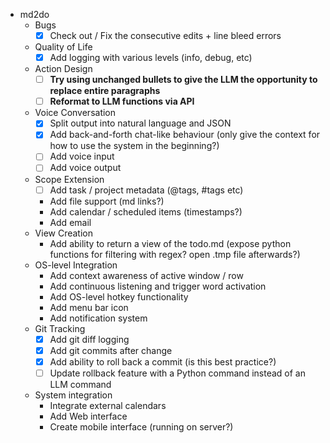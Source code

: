 * md2do
  * Bugs
    - [x] Check out / Fix the consecutive edits + line bleed errors
  * Quality of Life
    - [x] Add logging with various levels (info, debug, etc)
  * Action Design
    - [ ] **Try using unchanged bullets to give the LLM the opportunity to replace entire paragraphs**
    - [ ] **Reformat to LLM functions via API**
  * Voice Conversation
    - [x] Split output into natural language and JSON
    - [x] Add back-and-forth chat-like behaviour (only give the context for how to use the system in the beginning?)
    - [ ] Add voice input
    - [ ] Add voice output
  * Scope Extension
    - [ ] Add task / project metadata (@tags, #tags etc)
    - Add file support (md links?)
    - Add calendar / scheduled items (timestamps?)
    - Add email
  * View Creation
    - Add ability to return a view of the todo.md (expose python functions for filtering with regex? open .tmp file afterwards?)
  * OS-level Integration
    - Add context awareness of active window / row
    - Add continuous listening and trigger word activation
    - Add OS-level hotkey functionality
    - Add menu bar icon
    - Add notification system
  * Git Tracking
    - [x] Add git diff logging
    - [x] Add git commits after change
    - [x] Add ability to roll back a commit (is this best practice?)
    - [ ] Update rollback feature with a Python command instead of an LLM command
  * System integration
    - Integrate external calendars
    - Add Web interface
    - Create mobile interface (running on server?)